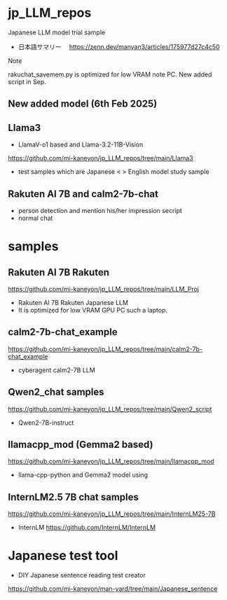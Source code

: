# jp_LLM_repos
Japanese LLM model trial sample

- 日本語サマリー
　https://zenn.dev/manyan3/articles/175977d27c4c50

> [!NOTE]
> rakuchat_savemem.py is optimized for low VRAM note PC.
> New added script in Sep.

## New added model (6th Feb 2025)
## Llama3 
- LlamaV-o1 based and Llama-3.2-11B-Vision

https://github.com/mi-kaneyon/jp_LLM_repos/tree/main/Llama3

- test samples which are Japanese < > English model study sample
  
## Rakuten AI 7B and calm2-7b-chat
- person detection and mention his/her impression secript
- normal chat 

# samples

## Rakuten AI 7B Rakuten

https://github.com/mi-kaneyon/jp_LLM_repos/tree/main/LLM_Proj
- Rakuten AI 7B Rakuten Japanese LLM
- It is optimized for low VRAM GPU PC such a laptop.


## calm2-7b-chat_example
https://github.com/mi-kaneyon/jp_LLM_repos/tree/main/calm2-7b-chat_example
- cyberagent calm2-7B LLM 

## Qwen2_chat samples

https://github.com/mi-kaneyon/jp_LLM_repos/tree/main/Qwen2_script
- Qwen2-7B-instruct


## llamacpp_mod (Gemma2 based)
https://github.com/mi-kaneyon/jp_LLM_repos/tree/main/llamacpp_mod
- llama-cpp-python and Gemma2 model using

## InternLM2.5 7B chat samples
https://github.com/mi-kaneyon/jp_LLM_repos/tree/main/InternLM25-7B
- InternLM
https://github.com/InternLM/InternLM

# Japanese test tool
- DIY Japanese sentence reading test creator

https://github.com/mi-kaneyon/man-yard/tree/main/Japanese_sentence

